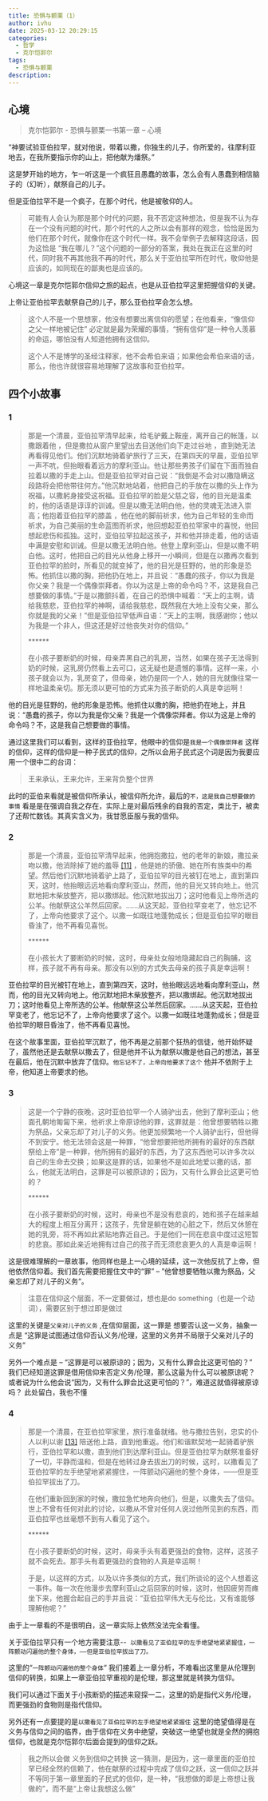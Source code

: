 ```yaml
---
title: 恐惧与颤栗（1）
author: ivhu
date: 2025-03-12 20:29:15
categories: 
  - 哲学
  - 克尔恺郭尔
tags: 
  - 恐惧与颤栗
description:
---
```


心境
--

> 克尔恺郭尔 - 恐惧与颤栗一书第一章 – 心境

“神要试验亚伯拉罕，就对他说，带着以撒，你独生的儿子，你所爱的，往摩利亚地去，在我所要指示你的山上，把他献为燔祭。”

这是梦开始的地方，乍一听这是一个疯狂且愚蠢的故事，怎么会有人愚蠢到相信脑子的（幻听），献祭自己的儿子。

但是亚伯拉罕不是一个疯子，在那个时代，他是被敬仰的人。

> 可能有人会认为那是那个时代的问题，我不否定这种想法，但是我不认为存在一个没有问题的时代，那个时代的人之所以会有那样的观念，恰恰是因为他们在那个时代，就像你在这个时代一样。我不会举例子去解释这段话，因为这恰是 “我在哪儿？”这个问题的一部分的答案，我处在我正在这里的时代，同时我不再其他我不再的时代，那么关于亚伯拉罕所在时代，敬仰他是应该的，如同现在的鄙夷也是应该的。

心境这一章是克尔恺郭尔信仰之旅的起点，也是从亚伯拉罕这里把握信仰的关键。

上帝让亚伯拉罕去献祭自己的儿子，那么亚伯拉罕会怎么想。

> 这个人不是一个思想家，他没有想要出离信仰的愿望；在他看来，“像信仰之父一样地被记住” 必定就是最为荣耀的事情，“拥有信仰”是一种令人羡慕的命运，哪怕没有人知道他拥有这信仰。
>
> 这个人不是博学的圣经注释家，他不会希伯来语；如果他会希伯来语的话，那么，他也许就很容易地理解了这故事和亚伯拉罕。

## 四个小故事

### 1

> 那是一个清晨，亚伯拉罕清早起来，给毛驴戴上鞍座，离开自己的帐篷，以撒跟着他 ，但是撒拉从窗户里望出去目送他们向下走过谷地 ，直到她无法再看得见他们。他们沉默地骑着驴旅行了三天，在第四天的早晨，亚伯拉罕一声不吭，但抬眼看着远方的摩利亚山。他让那些男孩子们留在下面而独自拉着以撒的手走上山。但是亚伯拉罕对自己说：“我倒是不会对以撒隐瞒这段路将会把他带往何方。”他沉默地站着，他把自己的手放在以撒的头上作为祝福，以撒躬身接受这祝福。亚伯拉罕的脸是父慈之容，他的目光是温柔的，他的话语是谆谆的训诫。但是以撒无法明白他，他的灵魂无法进入崇高；他抱着亚伯拉罕的膝盖 ，他在他的脚前祈求，他为自己年轻的生命而祈求，为自己美丽的生命蓝图而祈求，他回想起亚伯拉罕家中的喜悦，他回想起悲伤和孤独。这时，亚伯拉罕拉起这孩子，并和他并排走着，他的话语中满是安慰和训诫。但是以撒无法明白他。他登上摩利亚山，但是以撒不明白他。这时，他把自己的目光从他身上移开一小瞬间，但是在以撒再次看到亚伯拉罕的脸时，所看见的就变掉了，他的目光是狂野的，他的形象是恐怖。他抓住以撒的胸，把他扔在地上，并且说：“愚蠢的孩子，你以为我是你父亲？我是一个偶像崇拜者。你以为这是上帝的命令吗？不，这是我自己想要做的事情。”于是以撒颤抖着，在自己的恐惧中喊着：“天上的主啊，请给我慈悲，亚伯拉罕的神啊，请给我慈悲，既然我在大地上没有父亲，那么你就是我的父亲！”但是亚伯拉罕低声自语：“天上的主啊，我感谢你；他以为我是一个非人，但这还是好过他丧失对你的信仰。”
>
> \*\*\*\*\*\*
>
> 在小孩子要断奶的时候，母亲弄黑自己的乳房，当然，如果在孩子无法得到奶的时候，这乳房仍然看上去可口，这无疑也是遗憾的事情。这样一来，小孩子就会以为，乳房变了，但母亲，她仍是同一个人，她的目光就像往常一样地温柔亲切。那无须以更可怕的方式来为孩子断奶的人真是幸运啊！

他的目光是狂野的，他的形象是恐怖。他抓住以撒的胸，把他扔在地上，并且说：“愚蠢的孩子，你以为我是你父亲？我是一个偶像崇拜者。你以为这是上帝的命令吗？不，这是我自己想要做的事情。

通过这里我们可以看到，这样的亚伯拉罕，他眼中的信仰是`我是一个偶像崇拜者` 这样的信仰，这样的信仰是一种子民式的信仰，之所以会用子民式这个词是因为我要应用一个很中二的台词：

> 王来承认，王来允许，王来背负整个世界

此时的亚伯来看就是被信仰所承认，被信仰所允许，最后的`不，这是我自己想要做的事情` 看是是在强调自我之存在，实际上是对最后残余的自我的否定，类比于，被卖了还帮忙数钱。其真实含义为，我甘愿臣服与我的信仰。

### 2

> 那是一个清晨，亚伯拉罕清早起来，他拥抱撒拉，他的老年的新娘，撒拉亲吻以撒，他消除掉了她的羞辱 [\[11\]](javascript:void(0)) ，他是她的骄傲、她在所有族类中的希望。然后他们沉默地骑着驴上路了，亚伯拉罕的目光被钉在地上，直到第四天，这时，他抬眼远远地看向摩利亚山，然而，他的目光又转向地上。他沉默地把木柴放整齐，把以撒绑起。他沉默地拔出刀；这时他看见上帝所选的公羊。他献祭这公羊然后回家。……从这天起，亚伯拉罕变老了，他忘记不了，上帝向他要求了这个。以撒一如既往地蓬勃成长；但是亚伯拉罕的眼目昏浊了，他不再看见喜悦。
>
> \*\*\*\*\*\*
>
> 在小孩长大了要断奶的时候，这时，母亲处女般地隐藏起自己的胸脯，这样，孩子就不再有母亲。那没有以别的方式失去母亲的孩子真是幸运啊！

亚伯拉罕的目光被钉在地上，直到第四天，这时，他抬眼远远地看向摩利亚山，然而，他的目光又转向地上。他沉默地把木柴放整齐，把以撒绑起。他沉默地拔出刀；这时他看见上帝所选的公羊。他献祭这公羊然后回家。……从这天起，亚伯拉罕变老了，他忘记不了，上帝向他要求了这个。以撒一如既往地蓬勃成长；但是亚伯拉罕的眼目昏浊了，他不再看见喜悦。

在这个故事里面，亚伯拉罕沉默了，他不再是之前那个狂热的信徒，他开始怀疑了，虽然他还是去献祭以撒去了，但是他并不认为献祭以撒是他自己的想法，甚至在最后，他在沉默中放弃了信仰。`他忘记不了，上帝向他要求了这个` 他并不依附于上帝，他知道上帝要求的他。

### 3

> 这是一个宁静的夜晚，这时亚伯拉罕一个人骑驴出去，他到了摩利亚山；他面孔朝地匍匐下来，他祈求上帝原谅他的罪，这罪就是：他曾想要牺牲以撒为祭品，父亲忘却了对儿子的义务。他更加频繁地一个人骑驴出行，但他得不到安宁。他无法领会这是一种罪，“他曾想要把他所拥有的最好的东西献祭给上帝”是一种罪，他所拥有的最好的东西，为了这东西他可以许多次以自己的生命去交换；如果这是罪的话，如果他不是如此地爱以撒的话，那么，他就无法明白，这罪是可以被原谅的；因为，又有什么罪会比这更可怕的？
>
> \*\*\*\*\*\*
>
> 在小孩子要断奶的时候，这时，母亲也不是没有悲哀的，她和孩子在越来越大的程度上相互分离开；这孩子，先曾是躺在她的心脏之下，然后又休憩在她的乳旁，将不再如此紧贴地靠近自己。于是他们一同在悲哀中度过这短暂的悲哀。那如此亲近地拥有过自己的孩子而无须悲哀更久的人真是幸运啊！

这是很难理解的一章故事，他同样也是上一心境的延续，这一次他反抗了上帝，但他依然信仰着。我们首先需要把握住文中的“罪” – ”他曾想要牺牲以撒为祭品，父亲忘却了对儿子的义务“。

> 注意在信仰这个层面，不一定要做过，想也是do something（也是一个动词），需要区别于想过即是做过

这里的关键是`父亲对儿子的义务` ,在信仰层面，这一罪是 想要否认这一义务，抽象一点是 “这罪是试图通过信仰否认义务/伦理，这里的义务并不局限于父亲对儿子的义务”

另外一个难点是 – “这罪是可以被原谅的；因为，又有什么罪会比这更可怕的？” 我们已经知道这罪是借用信仰来否定义务/伦理，那么这最为什么可以被原谅呢？或者说为什么他会说“因为，又有什么罪会比这更可怕的？”，难道这就值得被原谅吗？ 此处留白，我也不懂

### 4

> 那是一个清晨，在亚伯拉罕家里，旅行准备就绪。他与撒拉告别，忠实的仆人以利以谢 [\[13\]](javascript:void(0)) 陪送他上路，直到他重返。他们和谐默契地一起骑着驴旅行，亚伯拉罕和以撒，直到他们到达摩利亚山。但是亚伯拉罕为献祭准备好了一切，平静而温和，但是在他转过身去拔出刀的时候，这时，以撒看见了亚伯拉罕的左手绝望地紧紧握住，一阵颤动闪遍他的整个身体，——但是亚伯拉罕拔出了刀。
>
> 在他们重新回到家的时候，撒拉急忙地奔向他们，但是，以撒失去了信仰。世上不曾有任何对此的讨论，以撒从不曾对任何人说过他所见到的东西，而亚伯拉罕也丝毫想不到有人看见了这个。
>
> \*\*\*\*\*\*
>
> 在小孩子要断奶的时候，这时，母亲手头有着更强劲的食物，这样，这孩子就不会死去。那手头有着更强劲的食物的人真是幸运啊！
>
> 于是，以这样的方式，以及以许多类似的方式，我们所谈论的这个人想着这一事件。每一次在他漫步去摩利亚山之后回家的时候，这时，他因疲劳而瘫坐下来，他握合起自己的手并且说：“亚伯拉罕伟大无与伦比，又有谁能够理解他呢？”

由于上一章看的不是很明白，这一章实际上依然没法完全看懂。

关于亚伯拉罕只有一个地方需要注意--  `以撒看见了亚伯拉罕的左手绝望地紧紧握住，一阵颤动闪遍他的整个身体，——但是亚伯拉罕拔出了刀。` 

这里的“`一阵颤动闪遍他的整个身体`“ 我们接着上一章分析，不难看出这里是从伦理到信仰的转换，如果上一章亚伯拉罕重视的是伦理，那这里就是转换为信仰。

我们可以通过下面关于小孩断奶的描述来窥探一二，这里的奶是指代义务/伦理，而更强劲的食物则是指代信仰。

另外还有一点要提的是`以撒看见了亚伯拉罕的左手绝望地紧紧握住` 这里的绝望值得是在义务与信仰之间的临界，由于信仰在义务中绝望，突破这一绝望也就是全然的拥抱信仰，也就是克尔恺郭尔后面会提到的信仰之跃。

> 我之所以会做 义务到信仰之转换  这一猜测，是因为，这一章里面的亚伯拉罕已经全然的信赖了，他在献祭的过程中完成了信仰之跃，这一信仰之跃并不等同于第一章里面的子民式的信仰，是一种，“我想做的即是上帝想让我做的”，而不是“上帝让我想这么做”
